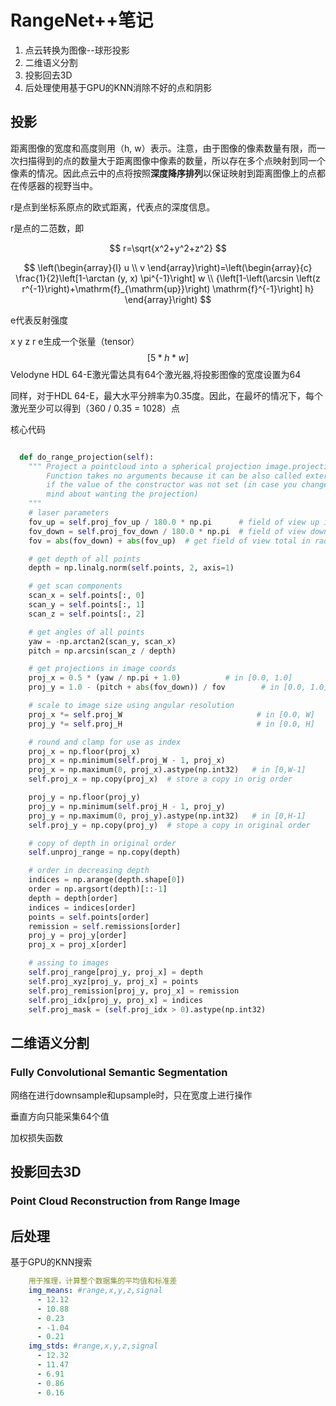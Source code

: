 # RangeNet++笔记

1. 点云转换为图像--球形投影
2. 二维语义分割
3. 投影回去3D
4. 后处理使用基于GPU的KNN消除不好的点和阴影



## 投影

距离图像的宽度和高度则用（h, w）表示。注意，由于图像的像素数量有限，而一次扫描得到的点的数量大于距离图像中像素的数量，所以存在多个点映射到同一个像素的情况。因此点云中的点将按照**深度降序排列**以保证映射到距离图像上的点都在传感器的视野当中。

r是点到坐标系原点的欧式距离，代表点的深度信息。

r是点的二范数，即

$$
r=\sqrt{x^2+y^2+z^2}
$$


$$
\left(\begin{array}{l}
u \\
v
\end{array}\right)=\left(\begin{array}{c}
\frac{1}{2}\left[1-\arctan (y, x) \pi^{-1}\right] w \\
{\left[1-\left(\arcsin \left(z r^{-1}\right)+\mathrm{f}_{\mathrm{up}}\right) \mathrm{f}^{-1}\right] h}
\end{array}\right)
$$

e代表反射强度

x y z r e生成一个张量（tensor）
$$
[5*h*w]
$$
Velodyne HDL 64-E激光雷达具有64个激光器,将投影图像的宽度设置为64

同样，对于HDL 64-E，最大水平分辨率为0.35度。因此，在最坏的情况下，每个激光至少可以得到（360 / 0.35 = 1028）点





核心代码

```python

  def do_range_projection(self):
    """ Project a pointcloud into a spherical projection image.projection.
        Function takes no arguments because it can be also called externally
        if the value of the constructor was not set (in case you change your
        mind about wanting the projection)
    """
    # laser parameters
    fov_up = self.proj_fov_up / 180.0 * np.pi      # field of view up in rad
    fov_down = self.proj_fov_down / 180.0 * np.pi  # field of view down in rad
    fov = abs(fov_down) + abs(fov_up)  # get field of view total in rad

    # get depth of all points
    depth = np.linalg.norm(self.points, 2, axis=1)

    # get scan components
    scan_x = self.points[:, 0]
    scan_y = self.points[:, 1]
    scan_z = self.points[:, 2]

    # get angles of all points
    yaw = -np.arctan2(scan_y, scan_x)
    pitch = np.arcsin(scan_z / depth)

    # get projections in image coords
    proj_x = 0.5 * (yaw / np.pi + 1.0)          # in [0.0, 1.0]
    proj_y = 1.0 - (pitch + abs(fov_down)) / fov        # in [0.0, 1.0]

    # scale to image size using angular resolution
    proj_x *= self.proj_W                              # in [0.0, W]
    proj_y *= self.proj_H                              # in [0.0, H]

    # round and clamp for use as index
    proj_x = np.floor(proj_x)
    proj_x = np.minimum(self.proj_W - 1, proj_x)
    proj_x = np.maximum(0, proj_x).astype(np.int32)   # in [0,W-1]
    self.proj_x = np.copy(proj_x)  # store a copy in orig order

    proj_y = np.floor(proj_y)
    proj_y = np.minimum(self.proj_H - 1, proj_y)
    proj_y = np.maximum(0, proj_y).astype(np.int32)   # in [0,H-1]
    self.proj_y = np.copy(proj_y)  # stope a copy in original order

    # copy of depth in original order
    self.unproj_range = np.copy(depth)

    # order in decreasing depth
    indices = np.arange(depth.shape[0])
    order = np.argsort(depth)[::-1]
    depth = depth[order]
    indices = indices[order]
    points = self.points[order]
    remission = self.remissions[order]
    proj_y = proj_y[order]
    proj_x = proj_x[order]

    # assing to images
    self.proj_range[proj_y, proj_x] = depth
    self.proj_xyz[proj_y, proj_x] = points
    self.proj_remission[proj_y, proj_x] = remission
    self.proj_idx[proj_y, proj_x] = indices
    self.proj_mask = (self.proj_idx > 0).astype(np.int32)
```







## 二维语义分割

### Fully Convolutional Semantic Segmentation

网络在进行downsample和upsample时，只在宽度上进行操作

垂直方向只能采集64个值

加权损失函数

## 投影回去3D

### Point Cloud Reconstruction from Range Image



## 后处理

基于GPU的KNN搜索



```yaml
    用于推理，计算整个数据集的平均值和标准差
    img_means: #range,x,y,z,signal
      - 12.12
      - 10.88
      - 0.23
      - -1.04
      - 0.21
    img_stds: #range,x,y,z,signal
      - 12.32
      - 11.47
      - 6.91
      - 0.86
      - 0.16
```


